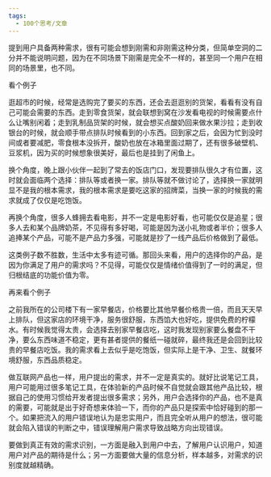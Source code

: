 ```yaml
---
tags:
  - 100个思考/文章
---
```


提到用户具备两种需求，很有可能会想到刚需和非刚需这种分类，但简单空洞的二分并不能说明问题，因为在不同场景下刚需是完全不一样的，甚至同一个用户在相同的场景里，也不同。

看个例子

逛超市的时候，经常是选购完了要买的东西，还会去逛逛别的货架，看看有没有自己可能会需要的东西。走到零食货架，就会联想到窝在沙发看电视的时候需要点什么让嘴别闲着；走到乳制品货架的时候，就会想买点酸奶回来做水果沙拉；走到收银台的时候，就会顺手带点排队时候看到的小东西。回到家之后，会因为忙到没时间或者要减肥，零食根本没拆开，酸奶也放在冰箱里面过期了，还有很多破壁机、豆浆机，因为买的时候想象很美好，最后也是挂到了闲鱼上。

换个角度，晚上跟小伙伴一起到了常去的饭店门口，发现要排队很久才有位置，这时就会面临两个选择：排队等或者换一家。排队等就不做讨论了，选择换一家就明显不是我的根本需求，我的根本需求是要吃这家的招牌菜，当换一家的时候我的需求就成了仅仅是吃饱饭。

再换个角度，很多人蜂拥去看电影，并不一定是电影好看，也可能仅仅是追星；很多人去和某个品牌奶茶，不见得有多好喝，可能是因为送小礼物或者半价；很多人追捧某个产品，可能不是产品力多强，可能就是抄了一线产品后价格做到了最低。

这类例子数不胜数，生活中太多有迹可循。那回头来看，用户的选择你的产品，是因为你满足了用户的需求吗？不见得，可能仅仅是情绪价值得到了一时的满足，但归根结底的功能价值为零。

再来看个例子

之前我所在的公司楼下有一家早餐店，价格要比其他早餐价格贵一倍，而且天天早上排队，但这家店的环境干净，服务很舒服，东西馅大也好吃，提供免费的柠檬水。有时候我觉得太贵，会选择去别家早餐店吃，这时我发现别家要么餐盘不干净，要么东西味道不稳定，更有甚者提供的餐纸一碰就碎，最终我还是会回到比较贵的早餐店吃饭。我的需求看上去似乎是吃饱饭，但实际上是干净、卫生、就餐环境舒服，东西品质稳定。

做互联网产品也一样，用户提出的需求，并不一定是真实的。就好比说笔记工具，用户可能用过很多笔记工具，在体验新的产品时候不自觉就会跟其他产品比较，根据自己的使用习惯给开发者提出很多需求；另外，用户会选择你的产品，也不是真的需要，可能就是出于好奇想来体验一下，而你的产品只是探索中恰好碰到的那一个。如果把流入的用户错误地认为是忠实用户，而且完全听从用户的想法，很可能就会陷入错误的判断之中，错误理解用户需求导致战略方向出现错误。

要做到真正有效的需求识别，一方面是融入到用户中去，了解用户认识用户，知道用户对产品的期待是什么；另一方面要做大量的信息分析，样本越多，对需求的识别度就越精确。